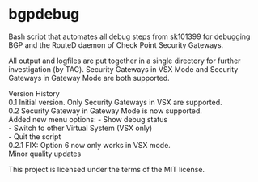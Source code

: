 # bgpdebug
Bash script that automates all debug steps from sk101399 for debugging BGP and the RouteD daemon of Check Point Security Gateways.

All output and logfiles are put together in a single directory for further investigation (by TAC). Security Gateways in VSX Mode and Security Gateways in Gateway Mode are both supported.

Version History  
0.1    Initial version. Only Security Gateways in VSX are supported.  
0.2    Security Gateway in Gateway Mode is now supported.  
       Added new menu options: - Show debug status  
                               - Switch to other Virtual System (VSX only)  
                               - Quit the script  
0.2.1  FIX: Option 6 now only works in VSX mode.  
       Minor quality updates  

This project is licensed under the terms of the MIT license.

